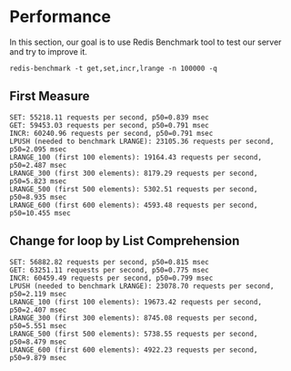 # Performance

In this section, our goal is to use Redis Benchmark tool to test our server and try to improve it.

```commandline
redis-benchmark -t get,set,incr,lrange -n 100000 -q
```

## First Measure

```commandline
SET: 55218.11 requests per second, p50=0.839 msec
GET: 59453.03 requests per second, p50=0.791 msec
INCR: 60240.96 requests per second, p50=0.791 msec
LPUSH (needed to benchmark LRANGE): 23105.36 requests per second, p50=2.095 msec
LRANGE_100 (first 100 elements): 19164.43 requests per second, p50=2.487 msec
LRANGE_300 (first 300 elements): 8179.29 requests per second, p50=5.823 msec
LRANGE_500 (first 500 elements): 5302.51 requests per second, p50=8.935 msec
LRANGE_600 (first 600 elements): 4593.48 requests per second, p50=10.455 msec
```

## Change for loop by List Comprehension

```commandline
SET: 56882.82 requests per second, p50=0.815 msec
GET: 63251.11 requests per second, p50=0.775 msec
INCR: 60459.49 requests per second, p50=0.799 msec
LPUSH (needed to benchmark LRANGE): 23078.70 requests per second, p50=2.119 msec
LRANGE_100 (first 100 elements): 19673.42 requests per second, p50=2.407 msec
LRANGE_300 (first 300 elements): 8745.08 requests per second, p50=5.551 msec
LRANGE_500 (first 500 elements): 5738.55 requests per second, p50=8.479 msec
LRANGE_600 (first 600 elements): 4922.23 requests per second, p50=9.879 msec
```




 